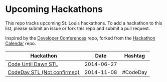 Upcoming Hackathons
=====================

This repo tracks upcoming St. Louis hackathons. To add a hackathon to this list, please submit an issue or fork this repo and submit a pull request.

Inspired by the [Developer Conferences](https://github.com/MurtzaM/Developer-Conferences) repo, forked from the [Hackathon Calendar](https://github.com/japacible/Hackathon-Calendar) repo.

| Hackathon                                               | Date                  | Hashtag               |
| ------------------------------------------------------- | --------------------- | --------------------- |
| [Code Until Dawn STL](http://www.meetup.com/codeuntildawn-stlouis/events/187001502/) | 2014-06-27 | |
| [CodeDay STL (Not confirmed)](http://codeday.org/stlouis) | 2014-11-08 | #CodeDay |
